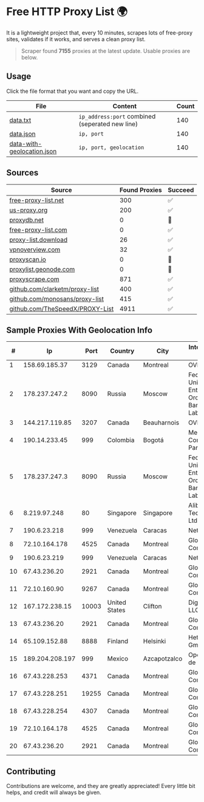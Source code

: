 
# Free HTTP Proxy List 🌍

It is a lightweight project that, every 10 minutes, scrapes lots of free-proxy sites, validates if it works, and serves a clean proxy list.


> Scraper found **7155** proxies at the latest update. Usable proxies are below.

## Usage

Click the file format that you want and copy the URL.


|File|Content|Count|
|----|-------|-----|
|[data.txt](https://raw.githubusercontent.com/themiralay/Proxy-List-World/master/data.txt)|`ip_address:port` combined (seperated new line)|140|
|[data.json](https://raw.githubusercontent.com/themiralay/Proxy-List-World/master/data.json)|`ip, port`|140|
|[data-with-geolocation.json](https://raw.githubusercontent.com/themiralay/Proxy-List-World/master/data-with-geolocation.json)|`ip, port, geolocation`|140|

## Sources

|Source|Found Proxies|Succeed|
|------|-------------|-------|
|[free-proxy-list.net](https://free-proxy-list.net)|300|✅|
|[us-proxy.org](https://www.us-proxy.org)|200|✅|
|[proxydb.net](http://proxydb.net)|0|🚫|
|[free-proxy-list.com](https://free-proxy-list.com/?page=&port=&type%5B%5D=http&type%5B%5D=https&up_time=0&search=Search)|0|✅|
|[proxy-list.download](https://www.proxy-list.download/HTTP)|26|✅|
|[vpnoverview.com](https://vpnoverview.com/privacy/anonymous-browsing/free-proxy-servers)|32|✅|
|[proxyscan.io](https://www.proxyscan.io)|0|🚫|
|[proxylist.geonode.com](https://proxylist.geonode.com/api/proxy-list?limit=300&page=1&sort_by=lastChecked&sort_type=desc&protocols=http,https)|0|🚫|
|[proxyscrape.com](https://api.proxyscrape.com/v2/?request=displayproxies&protocol=http&timeout=10000&country=all&ssl=all&anonymity=all)|871|✅|
|[github.com/clarketm/proxy-list](https://raw.githubusercontent.com/clarketm/proxy-list/master/proxy-list-raw.txt)|400|✅|
|[github.com/monosans/proxy-list](https://raw.githubusercontent.com/monosans/proxy-list/main/proxies/http.txt)|415|✅|
|[github.com/TheSpeedX/PROXY-List](https://raw.githubusercontent.com/TheSpeedX/PROXY-List/master/http.txt)|4911|✅|


## Sample Proxies With Geolocation Info

|#|Ip|Port|Country|City|Internet Service Provider|
|-|--|----|-------|----|-------------------------|
|1|158.69.185.37|3129|Canada|Montreal|OVH SAS|
|2|178.237.247.2|8090|Russia|Moscow|Federal State Unitary Enterprise of the Order of the Red Banner of Labour "Russ|
|3|144.217.119.85|3207|Canada|Beauharnois|OVH Hosting|
|4|190.14.233.45|999|Colombia|Bogotá|Media Commerce Partners S.A|
|5|178.237.247.3|8090|Russia|Moscow|Federal State Unitary Enterprise of the Order of the Red Banner of Labour "Russ|
|6|8.219.97.248|80|Singapore|Singapore|Alibaba (US) Technology Co., Ltd.|
|7|190.6.23.218|999|Venezuela|Caracas|Net Uno|
|8|72.10.164.178|4525|Canada|Montreal|GloboTech Communications|
|9|190.6.23.219|999|Venezuela|Caracas|Net Uno|
|10|67.43.236.20|2921|Canada|Montreal|GloboTech Communications|
|11|72.10.160.90|9267|Canada|Montreal|GloboTech Communications|
|12|167.172.238.15|10003|United States|Clifton|DigitalOcean, LLC|
|13|67.43.236.20|2921|Canada|Montreal|GloboTech Communications|
|14|65.109.152.88|8888|Finland|Helsinki|Hetzner Online GmbH|
|15|189.204.208.197|999|Mexico|Azcapotzalco|Operbes, S.A. de C.V.|
|16|67.43.228.253|4371|Canada|Montreal|GloboTech Communications|
|17|67.43.228.251|19255|Canada|Montreal|GloboTech Communications|
|18|67.43.228.254|4307|Canada|Montreal|GloboTech Communications|
|19|72.10.164.178|4525|Canada|Montreal|GloboTech Communications|
|20|67.43.236.20|2921|Canada|Montreal|GloboTech Communications|



## Contributing

Contributions are welcome, and they are greatly appreciated! Every
little bit helps, and credit will always be given.

